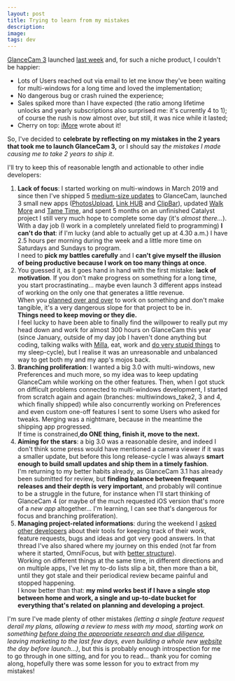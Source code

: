 ```yaml
---
layout: post
title: Trying to learn from my mistakes
description:
image:
tags: dev
---
```

[GlanceCam 3](https://glancecam.app) launched [last week](https://cdf1982.com/2021/03/11/glancecam_3.html) and, for such a niche product, I couldn't be happier:

- Lots of Users reached out via email to let me know they've been waiting for multi-windows for a long time and loved the implementation;
- No dangerous bug or crash ruined the experience;
- Sales spiked more than I have expected (the ratio among lifetime unlocks and yearly subscriptions also surprised me: it's currently 4 to 1); of course the rush is now almost over, but still, it was nice while it lasted;
- Cherry on top: [iMore](https://www.imore.com/glancecam-puts-all-your-ip-cameras-their-own-window-your-mac) wrote about it!

So, I've decided to **celebrate by reflecting on my mistakes in the 2 years that took me to launch GlanceCam 3,** or I should say _the mistakes I made causing me to take 2 years to ship it_.

I'll try to keep this of reasonable length and actionable to other indie developers:

1. **Lack of focus**: I started working on multi-windows in March 2019 and since then I've shipped 5 [medium-size updates](https://cdf1982.com/glancecam/glancecam-release-notes) to GlanceCam, launched 3 small new apps ([PhotosUpload](https://cdf1982.com/photosupload.html), [Link HUB](https://cdf1982.com/photosupload.html) and [ClipBar](https://cdf1982.com/clipbar.html)), updated [Walk More](https://cdf1982.com/walk-more.html) and [Tame Time](https://cdf1982.com/tametime.html), and spent 5 months on an unfinished Catalyst project I still very much hope to complete some day (it's _almost there..._).<br> With a day job (I work in a completely unrelated field to programming) **I can't do that**: if I'm lucky (and able to actually get up at 4.30 a.m.) I have 2.5 hours per morning during the week and a little more time on Saturdays and Sundays to program.<br>I need to **pick my battles carefully** and I **can't give myself the illusion of being productive because I work on too many things at once**.
2. You guessed it, as it goes hand in hand with the first mistake: **lack of motivation**. If you don't make progress on something for a long time, you start procrastinating... maybe even launch 3 different apps instead of working on the only one that generates a little revenue.<br>When you [planned over and over](https://twitter.com/cdf1982/status/1347808737537519617) to work on something and don't make tangible, it's a very dangerous slope for that project to be in.<br>**Things need to keep moving or they die.**<br>I feel lucky to have been able to finally find the willpower to really put my head down and work for almost 300 hours on GlanceCam this year (since January, outside of my day job I haven't done anything but coding, talking walks with [Milla](https://www.instagram.com/millakillapilla/), eat, work and [do very stupid things](https://twitter.com/cdf1982/status/1366487762002726916) to my sleep-cycle), but I realise it was an unreasonable and unbalanced way to get both my and my app's mojos back.
3. **Branching proliferation**: I wanted a big 3.0 with multi-windows, new Preferences and much more, so my idea was to keep updating GlanceCam while working on the other features. Then, when I got stuck on difficult problems connected to multi-windows development, I started from scratch again and again (branches: multiwindows_take2, 3 and 4, which finally shipped) while also concurrently working on Preferences and even custom one-off features I sent to some Users who asked for tweaks. Merging was a nightmare, because in the meantime the shipping app progressed.<br>If time is constrained,**do ONE thing, finish it, move to the next.**
4. **Aiming for the stars**: a big 3.0 was a reasonable desire, and indeed I don't think some press would have mentioned a camera viewer if it was a smaller update, but before this long release-cycle I was always **smart enough to build small updates and ship them in a timely fashion**.<br>I'm returning to my better habits already, as GlanceCam 3.1 has already been submitted for review, but **finding balance between frequent releases and their depth is very important**, and probably will continue to be a struggle in the future, for instance when I'll start thinking of GlanceCam 4 (or maybe of the much requested iOS version that's more of a _new app_ altogether... I'm learning, I can see that's dangerous for focus and branching proliferation).
5. **Managing project-related informations**: during the weekend I [asked other developers](https://twitter.com/cdf1982/status/1370753619356745729) about their tools for keeping track of their work, feature requests, bugs and ideas and got very good answers. In that thread I've also shared where my journey on this ended (not far from where it started, OmniFocus, but with [better structure](https://twitter.com/cdf1982/status/1370981589199556608)).<br>Working on different things at the same time, in different directions and on multiple apps, I've let my to-do lists slip a bit, then more than a bit, until they got stale and their periodical review became painful and stopped happening.<br>I know better than that: **my mind works best if I have a single stop between home and work, a single and up-to-date bucket for everything that's related on planning and developing a project**.

I'm sure I've made plenty of other mistakes _(letting a single feature request derail my plans, allowing a review to mess with my mood, starting work on something [before doing the appropriate research and due diligence](https://twitter.com/cdf1982/status/1370607545581178891), leaving marketing to the last few days, even building a whole new [website](https://glancecam.app) the day before launch...)_, but this is probably enough introspection for me to go through in one sitting, and for you to read... thank you for coming along, hopefully there was some lesson for you to extract from my mistakes!